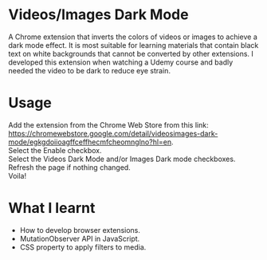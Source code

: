 # Videos/Images Dark Mode
A Chrome extension that inverts the colors of videos or images to achieve a dark mode effect. It is most suitable for learning materials that contain black text on white backgrounds that cannot be converted by other extensions. I developed this extension when watching a Udemy course and badly needed the video to be dark to reduce eye strain.
# Usage
Add the extension from the Chrome Web Store from this link: https://chromewebstore.google.com/detail/videosimages-dark-mode/egkgdoiioagffceffhecmfcheomnglno?hl=en.  
Select the Enable checkbox.  
Select the Videos Dark Mode and/or Images Dark mode checkboxes.  
Refresh the page if nothing changed.  
Voila!
# What I learnt
- How to develop browser extensions.
- MutationObserver API in JavaScript.
- CSS property to apply filters to media.
